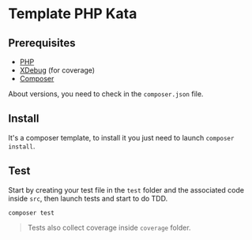 # Template PHP Kata

## Prerequisites

* [PHP](https://www.php.net/)
* [XDebug](https://xdebug.org/) (for coverage)
* [Composer](https://getcomposer.org/)

About versions, you need to check in the `composer.json` file.

## Install

It's a composer template, to install it you just need to launch `composer install`.

## Test

Start by creating your test file in the `test` folder and the associated code inside `src`, then launch tests and start to do TDD.

```shell
composer test
```

> Tests also collect coverage inside `coverage` folder.
